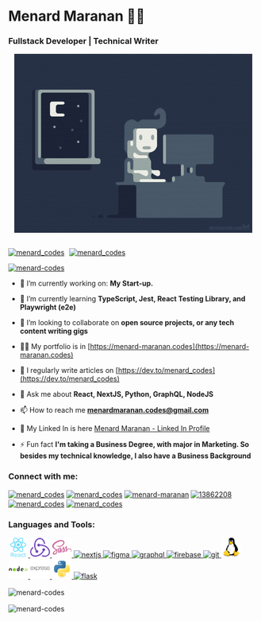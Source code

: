 <h1>Menard Maranan 👨‍💻</h1>
<h3>Fullstack Developer | Technical Writer</h3>

<!-- ![programmer gif](https://raw.githubusercontent.com/menard-codes/menard-codes/main/e426702edf874b181aced1e2fa5c6cde.gif) -->

<div style="width: 100%; height 100%; display: flex; justify-content: center;">
	<img src="https://raw.githubusercontent.com/menard-codes/menard-codes/main/e426702edf874b181aced1e2fa5c6cde.gif" />
</div>

<br />

<div style="display: flex; gap: 10px; margin-bottom: 10px">
<p style="margin-bottom: 0" align="left">
<a href="mailto:?to=menardmaranan.codes@gmail.com" target="blank"><img src="https://img.shields.io/badge/Gmail-D14836?style=for-the-badge&logo=gmail&logoColor=white" alt="menard_codes" /></a>
</p>
<p style="margin-bottom: 0" align="left">
<a href="https://twitter.com/menard_codes" target="blank"><img src="https://img.shields.io/twitter/follow/menard_codes?logo=twitter&style=for-the-badge" alt="menard_codes" /></a>
</p>
</div>


<p align="left">
<a href="https://github.com/ryo-ma/github-profile-trophy"><img src="https://github-profile-trophy.vercel.app/?username=menard-codes" alt="menard-codes" /></a> </p>


- 🔭 I’m currently working on: **My Start-up.**

- 🌱 I’m currently learning **TypeScript, Jest, React Testing Library, and Playwright (e2e)**

- 👯 I’m looking to collaborate on **open source projects, or any tech content writing gigs**

- 👨‍💻 My portfolio is in [https://menard-maranan.codes](https://menard-maranan.codes)

- 📝 I regularly write articles on [https://dev.to/menard_codes](https://dev.to/menard_codes)

- 💬 Ask me about **React, NextJS, Python, GraphQL, NodeJS**

- 📫 How to reach me **menardmaranan.codes@gmail.com**

- 📄 My Linked In is here [Menard Maranan - Linked In Profile](https://www.linkedin.com/in/menard-maranan/)

- ⚡ Fun fact **I'm taking a Business Degree, with major in Marketing. So besides my technical knowledge, I also have a Business Background**

<h3 align="left">Connect with me:</h3>
<p align="left">
<a href="https://dev.to/menard_codes" target="blank"><img align="center" src="https://cdn.jsdelivr.net/npm/simple-icons@3.0.1/icons/dev-dot-to.svg" alt="menard_codes" height="30" width="40" /></a>
<a href="https://twitter.com/menard_codes" target="blank"><img align="center" src="https://raw.githubusercontent.com/rahuldkjain/github-profile-readme-generator/master/src/images/icons/Social/twitter.svg" alt="menard_codes" height="30" width="40" /></a>
<a href="https://linkedin.com/in/menard-maranan" target="blank"><img align="center" src="https://raw.githubusercontent.com/rahuldkjain/github-profile-readme-generator/master/src/images/icons/Social/linked-in-alt.svg" alt="menard-maranan" height="30" width="40" /></a>
<a href="https://stackoverflow.com/users/13862208" target="blank"><img align="center" src="https://raw.githubusercontent.com/rahuldkjain/github-profile-readme-generator/master/src/images/icons/Social/stack-overflow.svg" alt="13862208" height="30" width="40" /></a>
<a href="https://www.codewars.com/users/menard_codes" target="blank"><img align="center" src="https://avatars.githubusercontent.com/u/5387632?s=200&v=4" alt="menard_codes" height="30" width="30" /></a>
<a href="https://www.leetcode.com/menard_codes" target="blank"><img align="center" src="https://raw.githubusercontent.com/rahuldkjain/github-profile-readme-generator/master/src/images/icons/Social/leet-code.svg" alt="menard_codes" height="30" width="40" /></a>
</p>

<h3 align="left">Languages and Tools:</h3>
<p align="left">

<a href="https://reactjs.org/" target="_blank">
	<img src="https://raw.githubusercontent.com/devicons/devicon/master/icons/react/react-original-wordmark.svg" alt="react" width="40" height="40"/>
</a>

<a href="https://redux.js.org" target="_blank">
	<img src="https://raw.githubusercontent.com/devicons/devicon/master/icons/redux/redux-original.svg" alt="redux" width="40" height="40"/>
</a>

<a href="https://sass-lang.com" target="_blank">
	<img src="https://raw.githubusercontent.com/devicons/devicon/master/icons/sass/sass-original.svg" alt="sass" width="40" height="40"/>
</a>

<a href="https://nextjs.org/" target="_blank">
	<img src="https://cdn.worldvectorlogo.com/logos/nextjs-3.svg" alt="nextjs" width="40" height="40"/>
</a>

<a href="https://www.figma.com/" target="_blank">
    <img src="https://www.vectorlogo.zone/logos/figma/figma-icon.svg" alt="figma" width="40" height="40"/>
</a>

<a href="https://graphql.org" target="_blank">
    <img src="https://www.vectorlogo.zone/logos/graphql/graphql-icon.svg" alt="graphql" width="40" height="40"/>
</a>

<a href="https://firebase.google.com/" target="_blank">
    <img src="https://www.vectorlogo.zone/logos/firebase/firebase-icon.svg" alt="firebase" width="40" height="40"/>
</a>

<a href="https://git-scm.com/" target="_blank">
    <img src="https://www.vectorlogo.zone/logos/git-scm/git-scm-icon.svg" alt="git" width="40" height="40"/>
</a>

<a href="https://www.linux.org/" target="_blank">
	<img src="https://raw.githubusercontent.com/devicons/devicon/master/icons/linux/linux-original.svg" alt="linux" width="40" height="40"/>
</a>

<a href="https://nodejs.org" target="_blank">
	<img src="https://raw.githubusercontent.com/devicons/devicon/master/icons/nodejs/nodejs-original-wordmark.svg" alt="nodejs" width="40" height="40"/>
</a>

<a href="https://expressjs.com" target="_blank">
    <img src="https://raw.githubusercontent.com/devicons/devicon/master/icons/express/express-original-wordmark.svg" alt="express" width="40" height="40"/>
</a>

<a href="https://www.python.org" target="_blank">
	<img src="https://raw.githubusercontent.com/devicons/devicon/master/icons/python/python-original.svg" alt="python" width="40" height="40"/>
</a>

<a href="https://flask.palletsprojects.com/" target="_blank">
    <img src="https://www.vectorlogo.zone/logos/pocoo_flask/pocoo_flask-icon.svg" alt="flask" width="40" height="40"/>
</a>

</p>

<p><img align="center" src="https://github-readme-stats.vercel.app/api/top-langs?username=menard-codes&show_icons=true&locale=en&layout=compact" alt="menard-codes" /></p>

<p><img align="center" src="https://github-readme-streak-stats.herokuapp.com/?user=menard-codes&" alt="menard-codes" /></p>

